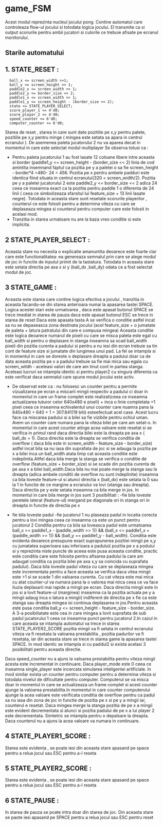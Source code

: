 game_FSM
================
Acest modul reprezinta nucleul jocului pong. Contine automatul care controleaza flow-ul jocului si totodata logica jocului. El transmite ca
si output scorurile pentru ambii jucatori si culorile ce trebuie afisate pe ecranul monitorului.

## Starile automatului
## 1. STATE_RESET :
      ball_x <= screen_width >>1;
      ball_y <= screen_height >> 1;
      paddle2_x <= screen_width >> 1;
      paddle2_y <= border_size << 2;
      paddle1_x <= screen_width >> 1;
      paddle1_y <= screen_height - (border_size << 2);
      state <= STATE_PLAYER_SELECT;
      score_player_1 <= 4'd0;
      score_player_2 <= 4'd0;
      speed_counter <= 6'd0;
      computer_counter <= 6'd0;
     
Starea de reset , starea in care sunt date pozitiile pe x,y pentru palete, pozitiile pe x,y pentru minge ( mingea este
 setata sa apara in centrul ecranului ). De asemenea paleta jucatorului 2 nu va aparea decat in momentul in care este selectat          modul multiplayer
Se observa totusi ca :
- Pentru paleta jucatorului 1 au fost lasate 12 coloane libere intre aceasta si border (paddle1_y <= screen_height - 			    (border_size << 2) linia de cod amintita insemnand faptul ca pozitia pe y a paletei o sa fie screen_height - border*4 =480-		    24 = 456. Pozitia pe x pentru ambele padduri
este identica fiind situata in centrul ecranului(320 = screen_width/2). Pozitia pe y a paletei jucatorului 2 este paddle2_y <= border_size << 2 adica 24
ceea ce inseamna exact ca la pozitia pentru paddle 1 o diferenta de 24 linii ( ceea ce simbolizeaza sfarsitul lui feature_size + 13 linii lasate negre).
Totodata in aceasta stare sunt resetate scorurile playerilor , counterul ce este folosit pentru a determina viteza cu care se 	   deplaseaza mingea  si counterul pentru computer care este folosit in acelasi mod.
- Tranzitia in starea urmatoare nu are la baza vreo conditie si este implicita.

## 2 STATE_PLAYER_SELECT :
Aceasta stare nu necesita o explicatie amanuntita deoarece este foarte clar care este functionalitatea: ea genereaza   	             semnalul
prin care se alege modul de joc in functie de inputul primit de la tastatura. Totodata in aceasta stare este setata directia 	     pe axa x si  y (ball_dx ,ball_dy) odata ce a fost selectat modul de joc.

## 3 STATE_GAME :
Aceasta este starea care contine logica efectiva a jocului , tranzitia in aceasta facandu-se din starea anterioara numai 		      la apasarea tastei SPACE.
Logica acestei stari este urmatoarea , daca este apasat butonul SPACE se trece imediat in starea de pauza daca este apasat 	       butonul ESC se trece in starea de reset
Daca este apasata tasta A se verifica o conditie astfel incat sa nu se depaseasca zona destinata jocului (acel 			      feature_size + o jumatate de paleta + latura patratului din
care e compusa mingea) Aceasta conditie este logica deoarece numarul de pixeli cu care se misca paleta este egal cu 		      ball_width si pentru o deplasare in stanga
inseamna sa scad ball_width pixeli din pozitia curenta a padului si pentru a nu iesi din ecran trebuie sa tin cont de 		      feature size si jumatate din lungimea unui pad.
La fel se intampla si in momentul in care se doreste o deplasare dreapta a padului doar ca de data aceasta pozitia pe x a 	      padului trebuie sa fie mai mica sau egala cu screen_witdh - aceleasi
valori de care am tinut cont in partea stanga. Aceleasi lucruri se intampla identic si pentru player2 cu singura diferenta 		ca este verificat daca semnalul care
spune modul jocului este activ.
* De observat este ca : nu folosesc un counter pentru a permite vizualizarea pe  ecran a miscarii mingii respectiv a 			padului ci doar in momentul in care un frame complet este realizat(ceea ce inseamna actualizarea tuturor celor 640x480 e 		 pixeli) + inca o linie completata +1 pixel ceea ce inseamna echivalentul unui counter care nuamra pana la  640x480 + 640 		  + 1 = 307.841(19 biti) esteefectuat acel case. Acest lucru face ca miscarea padului si a bilei sa fie vizibile pentru 		ochiul uman.
Avem un counter care numara pana la viteza bilei pe care am setat-o. In momentul in care acest counter atinge acea 			valoare este resetat si se verifica in primul rand daca directia bilei este
la dreapta pe axa x ( ball_dx = 1). Daca directia este la dreapta se verifica conditia de overflow ( daca bila este in 			screen_width - feature_size - border_size) astfel incat bila sa nu iasa din suprafata de joc
si se adauga la pozitia pe x a bilei inca un ball_width atata timp cat aceasta conditie este indeplinita.Altfel daca bila 		merge la stanga se verifica o conditie de overflow
(feature_size + border_size) si se scade din pozitia curenta de pe axa x a bilei ball_width.Daca bila nu mai poate merge 		la stanga sau la dreapta (adica ambele conditii de overflow nu sunt indeplinite) inseamna ca bila
loveste feature-ul si atunci directia  x (ball_dx)  este setata la 0 sau la 1 in functie de ce margine a ecranului va 			lovi (stanga sau dreapta).
Daca directia pe y este setata inseamna ca bila merge in jos. In momentul in care bila merge in jos sunt 3 posibilitati :
-fie bila loveste peretele lateral (feature-ul) mergand pe diagonala ori in stanga ori in dreapta in functie de directia 		pe x
- fie bila loveste padul
-fie jucatorul 1 nu plaseaza padul in locatia corecta pentru a lovi mingea ceea ce inseamna ca este un punct pentru 			jucatorul 2
Conditia pentru ca bila sa loveasca padul este urmatoarea ball_x >= paddle1_x - (paddle_width >> 1)) && (ball_x <= 		      paddle1_x + (paddle_width >> 1)) && (ball_y == paddle1_y - ball_width). Conditia este evidenta deoarece
presupune exact suprapunerea pozitiei mingii pe x,y cu jumatatea superioara sau inferioara a padului( pozitia pe x a 		      podului si y reprezinta niste puncte de aceea este pusa aceasta conditie, practic este conditia care este folosita pentru
afisarea padului la care am adaugat conditia ca pozitia bilei pe axa x,y sa coincida cu suprafata padului). Daca bila 		      loveste padul  viteza cu care se deplaseaza mingea este incrementata
pentru a face aceasta se verifica daca vitea mingii este >1 si se scade 1 din valoarea curenta. Cu cat viteza este mai 		      mica cu atat counter-ul va numara pana la o valorea mai mica
ceea ce va face iluzia deplasarii mai rapide a mingii pe ecran.
Daca directia mingii este in jos si a lovit feature-ul (marginea) inseamna ca la pozitia actuala pe y a mingii adaug inca 	      o latura a mingii( indiferent de directia pe x fie ca este
stanga sau dreapta mingea isi continua deplasarea in jos.Pentru aceasta este pusa conditia ball_y <= screen_height - 		      feature_size - border_size.
A 3-a posibiliatate este cea in care mingea a lovit suprafata de sub padul jucatorului 1 ceea ce inseamna punct pentru 		      jucatorul 2.In cazul in care aceasta se intampla automatul va trece in starea STATE_PLAYER2_SCORE
pozitia mingii va fi setata in centrul ecranului viteza va fi resetata la valoarea prestabilita , pozitia padurilor va fi 	      resetata, iar din aceasta stare se trece in starea game
la apasarea tastei SPACE.
In mod identic se intampla si cu paddul2 si exista acelasi 3 posibilitati pentru aceasta directie.

Daca speed_counter nu a ajuns la valoarea prestabilita pentru viteza mingii acesta este incrementat in continuare. Daca 		      player_mode este 0
ceea ce inseamna single_player este incercata simularea inteligentei artificiale. In mod similar exista un counter pentru 	      computer pentru a determina viteza si totodata nivelul de dificultate pentru
computer. Computerul se va misca doar in momentul in care se actualizeaza un frame complet si acest counter ajunge la 		      valoarea prestabilita.In momentul in care counter computerului ajunge la acea valoare
este verificata conditia de overflow pentru ca padul sa nu iasa din zona de joc in functie de pozitia pe x si pe y a 		      mingii iar, counterul e resetat.
Daca mingea merge la stanga pozitia de pe x a mingii este evident decrementata si atunci si pozitia padului de pe x a lui 	      player 2 este decrementata. Simtetric se intampla pentru o depalsare la dreapta.
Daca counterul nu a ajuns la acea valoare va numara in continuare.

## 4 STATE_PLAYER1_SCORE :
Starea este evidenta , se poate iesi din aceasta stare apasand pe space pentru a relua jocul sau ESC pentru a-l reseta

## 5 STATE_PLAYER2_SCORE :
Starea este evidenta , se poate iesi din aceasta stare apasand pe space pentru a relua jocul sau ESC pentru a-l reseta

## 6 STATE_PAUSE :
In starea de pauza se poate intra doar din starea de joc. Din aceasta stare se paote iesi apasand pe SPACE pentru a 			  relua jocul sau ESC pentru reset




